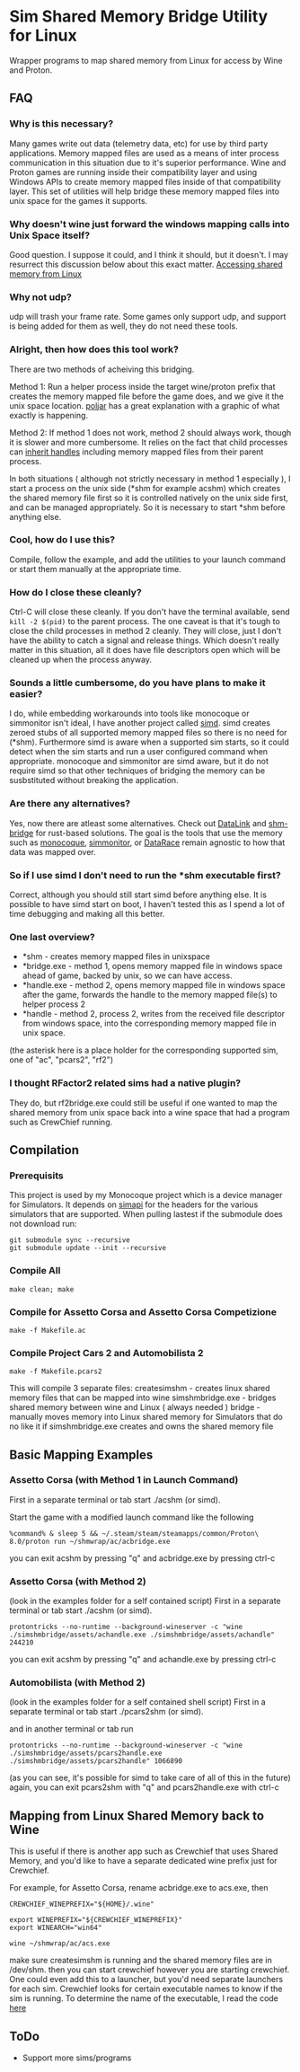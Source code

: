 # Sim Shared Memory Bridge Utility for Linux

Wrapper programs to map shared memory from Linux for access by Wine and Proton.

## FAQ

### Why is this necessary?

Many games write out data (telemetry data, etc) for use by third party applications. Memory mapped files are used as a means of inter process
communication in this situation due to it's superior performance. Wine and Proton games are running inside their compatibility layer and using
Windows APIs to create memory mapped files inside of that compatibility layer. This set of utilities will help bridge these memory mapped files
into unix space for the games it supports.

### Why doesn't wine just forward the windows mapping calls into Unix Space itself?

Good question. I suppose it could, and I think it should, but it doesn't. I may resurrect this discussion below about this exact matter.
[Accessing shared memory from Linux](https://bugs.winehq.org/show_bug.cgi?id=54015)

### Why not udp?

udp will trash your frame rate. Some games only support udp, and support is being added for them as well, they do not need these tools.

### Alright, then how does this tool work?

There are two methods of acheiving this bridging.

Method 1: Run a helper process inside the target wine/proton prefix that creates the memory mapped file before the game does, and we give it the
unix space location. [poljar](https://github.com/poljar/shm-bridge) has a great explanation with a graphic of what exactly is happening.

Method 2: If method 1 does not work, method 2 should always work, though it is slower and more cumbersome. It relies on the fact that child processes can [inherit handles](https://learn.microsoft.com/en-us/windows/win32/procthread/inheritance) including memory mapped files
from their parent process.

In both situations ( although not strictly necessary in method 1 especially ), I start a process on the unix side (*shm for example acshm) which
creates the shared memory file first so it is controlled natively on the unix side first, and can be managed appropriately. So it is necessary
to start *shm before anything else.

### Cool, how do I use this?

Compile, follow the example, and add the utilities to your launch command or start them manually at the appropriate time.

### How do I close these cleanly?

Ctrl-C will close these cleanly. If you don't have the terminal available, send ```kill -2 $(pid)``` to the parent process. The one caveat is that
it's tough to close the child processes in method 2 cleanly. They will close, just I don't have the ability to catch a signal and release things. Which
doesn't really matter in this situation, all it does have file descriptors open which will be cleaned up when the process anyway.

### Sounds a little cumbersome, do you have plans to make it easier?

I do, while embedding workarounds into tools like monocoque or simmonitor isn't ideal, I have another project called [simd](https://github.com/spacefreak18/simapi/tree/master/simd). simd creates zeroed stubs
of all supported memory mapped files so there is no need for (*shm). Furthermore simd is aware when a supported sim starts, so it could detect when
the sim starts and run a user configured command when appropriate. monocoque and simmonitor are simd aware, but it do not require simd so that
other techniques of bridging the memory can be susbstituted without breaking the application.

### Are there any alternatives?

Yes, now there are atleast some alternatives. Check out [DataLink](https://github.com/LukasLichten/Datalink) and [shm-bridge](https://github.com/poljar/shm-bridge) for rust-based solutions.
The goal is the tools that use the memory such as [monocoque](https://github.com/Spacefreak18/monocoque), [simmonitor](https://github.com/Spacefreak18/simmonitor), or [DataRace](https://github.com/LukasLichten/Datalink) remain agnostic to how that data was mapped over.

### So if I use simd I don't need to run the *shm executable first?

Correct, although you should still start simd before anything else. It is possible to have simd start on boot, I haven't tested this as I spend
a lot of time debugging and making all this better.

### One last overview?

+ *shm - creates memory mapped files in unixspace
+ *bridge.exe - method 1, opens memory mapped file in windows space ahead of game, backed by unix, so we can have access.
+ *handle.exe - method 2, opens memory mapped file in windows space after the game, forwards the handle to the memory mapped file(s) to helper process 2
+ *handle - method 2, process 2, writes from the received file descriptor from windows space, into the corresponding memory mapped file in unix space.

(the asterisk here is a place holder for the corresponding supported sim, one of "ac", "pcars2", "rf2")

### I thought RFactor2 related sims had a native plugin?

They do, but rf2bridge.exe could still be useful if one wanted to map the shared memory from unix space back into a wine space that had a program such as
CrewChief running.

## Compilation

### Prerequisits

This project is used by my Monocoque project which is a device manager for Simulators. It depends on [simapi](https://github.com/spacefreak18/simapi) for the headers for the various simulators that are supported. When pulling lastest if the submodule does not download run:
```
git submodule sync --recursive
git submodule update --init --recursive
```
### Compile All
```
make clean; make
```
### Compile for Assetto Corsa and Assetto Corsa Competizione
```
make -f Makefile.ac
```
### Compile Project Cars 2 and Automobilista 2
```
make -f Makefile.pcars2
```
This will compile 3 separate files:
createsimshm - creates linux shared memory files that can be mapped into wine
simshmbridge.exe - bridges shared memory between wine and Linux ( always needed )
bridge - manually moves memory into Linux shared memory for Simulators that do no like it if simshmbridge.exe creates and owns the shared memory file

## Basic Mapping Examples

### Assetto Corsa (with Method 1 in Launch Command)
First in a separate terminal or tab start ./acshm (or simd).

Start the game with a modified launch command like the following
```
%command% & sleep 5 && ~/.steam/steam/steamapps/common/Proton\ 8.0/proton run ~/shmwrap/ac/acbridge.exe
```

you can exit acshm by pressing "q" and acbridge.exe by pressing ctrl-c

### Assetto Corsa (with Method 2)
(look in the examples folder for a self contained script)
First in a separate terminal or tab start ./acshm (or simd).

```
protontricks --no-runtime --background-wineserver -c "wine ./simshmbridge/assets/achandle.exe ./simshmbridge/assets/achandle" 244210
```

you can exit acshm by pressing "q" and achandle.exe by pressing ctrl-c

### Automobilista (with Method 2)
(look in the examples folder for a self contained shell script)
First in a separate terminal or tab start ./pcars2shm (or simd).

and in another terminal or tab run
```
protontricks --no-runtime --background-wineserver -c "wine ./simshmbridge/assets/pcars2handle.exe ./simshmbridge/assets/pcars2handle" 1066890
```
(as you can see, it's possible for simd to take care of all of this in the future)
again, you can exit pcars2shm with "q" and pcars2handle.exe with ctrl-c

## Mapping from Linux Shared Memory back to Wine

This is useful if there is another app such as Crewchief that uses Shared Memory, and you'd like to have a separate dedicated wine prefix just for Crewchief.

For example, for Assetto Corsa, rename acbridge.exe to acs.exe, then
```
CREWCHIEF_WINEPREFIX="${HOME}/.wine"

export WINEPREFIX="${CREWCHIEF_WINEPREFIX}"
export WINEARCH="win64"

wine ~/shmwrap/ac/acs.exe
```
make sure createsimshm is running and the shared memory files are in /dev/shm.
then you can start crewchief however you are starting crewchief. One could even add this to a launcher, but you'd need separate launchers for each sim. Crewchief
looks for certain executable names to know if the sim is running. To determine the name of the executable, I read the code [here](https://gitlab.com/mr_belowski/CrewChiefV4/-/blob/master/CrewChiefV4/GameDefinition.cs)

## ToDo
 - Support more sims/programs

